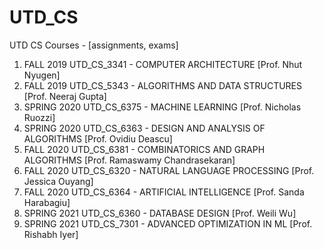 # UTD_CS
UTD CS Courses - [assignments, exams]

1. FALL 2019 UTD_CS_3341 - COMPUTER ARCHITECTURE [Prof. Nhut Nyugen]
2. FALL 2019 UTD_CS_5343 - ALGORITHMS AND DATA STRUCTURES [Prof. Neeraj Gupta]
3. SPRING 2020 UTD_CS_6375 - MACHINE LEARNING [Prof. Nicholas Ruozzi]
4. SPRING 2020 UTD_CS_6363 - DESIGN AND ANALYSIS OF ALGORITHMS [Prof. Ovidiu Deascu]
5. FALL 2020 UTD_CS_6381 - COMBINATORICS AND GRAPH ALGORITHMS [Prof. Ramaswamy Chandrasekaran]
6. FALL 2020 UTD_CS_6320 - NATURAL LANGUAGE PROCESSING [Prof. Jessica Ouyang]
7. FALL 2020 UTD_CS_6364 - ARTIFICIAL INTELLIGENCE [Prof. Sanda Harabagiu]
8. SPRING 2021 UTD_CS_6360 - DATABASE DESIGN [Prof. Weili Wu]
9. SPRING 2021 UTD_CS_7301 - ADVANCED OPTIMIZATION IN ML [Prof. Rishabh Iyer]
